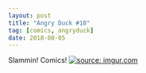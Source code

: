```yaml
---
layout: post
title: "Angry Duck #10"
tag: [comics, angryduck]
date: 2018-08-05
---
```


Slammin! Comics!  <!-- #40-->
[![](https://i.imgur.com/3ZBVety.jpg "source: imgur.com")](https://i.imgur.com/3ZBVety.jpg)
